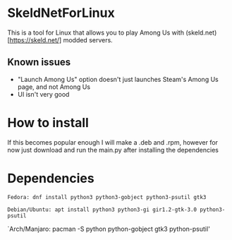 # SkeldNetForLinux

This is a tool for Linux that allows you to play Among Us with (skeld.net)[https://skeld.net/] modded servers.

## Known issues
- "Launch Among Us" option doesn't just launches Steam's Among Us page, and not Among Us
- UI isn't very good

# How to install
If this becomes popular enough I will make a .deb and .rpm, however for now just download and run the main.py after installing the dependencies

# Dependencies
`Fedora: dnf install python3 python3-gobject python3-psutil gtk3`

`Debian/Ubuntu: apt install python3 python3-gi gir1.2-gtk-3.0 python3-psutil`

`Arch/Manjaro: pacman -S python python-gobject gtk3 python-psutil'
